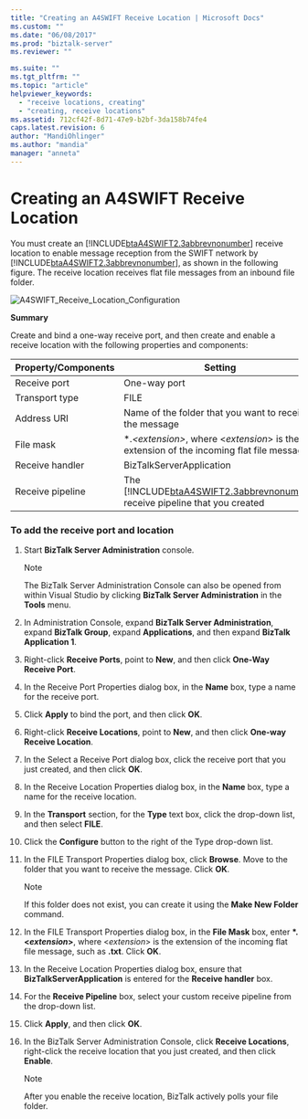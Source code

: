 ```yaml
---
title: "Creating an A4SWIFT Receive Location | Microsoft Docs"
ms.custom: ""
ms.date: "06/08/2017"
ms.prod: "biztalk-server"
ms.reviewer: ""

ms.suite: ""
ms.tgt_pltfrm: ""
ms.topic: "article"
helpviewer_keywords: 
  - "receive locations, creating"
  - "creating, receive locations"
ms.assetid: 712cf42f-8d71-47e9-b2bf-3da158b74fe4
caps.latest.revision: 6
author: "MandiOhlinger"
ms.author: "mandia"
manager: "anneta"
---
```

# Creating an A4SWIFT Receive Location
You must create an [!INCLUDE[btaA4SWIFT2.3abbrevnonumber](../../includes/btaa4swift2-3abbrevnonumber-md.md)] receive location to enable message reception from the SWIFT network by [!INCLUDE[btaA4SWIFT2.3abbrevnonumber](../../includes/btaa4swift2-3abbrevnonumber-md.md)], as shown in the following figure. The receive location receives flat file messages from an inbound file folder.  
  
 ![](../../adapters-and-accelerators/accelerator-swift/media/a4swift-receive-location-configuration.gif "A4SWIFT_Receive_Location_Configuration")  
  
 **Summary**  
  
 Create and bind a one-way receive port, and then create and enable a receive location with the following properties and components:  
  
|Property/Components|Setting|  
|--------------------------|-------------|  
|Receive port|One-way port|  
|Transport type|FILE|  
|Address URI|Name of the folder that you want to receive the message|  
|File mask|\*.*\<extension\>*, where \<*extension*\> is the extension of the incoming flat file message|  
|Receive handler|BizTalkServerApplication|  
|Receive pipeline|The [!INCLUDE[btaA4SWIFT2.3abbrevnonumber](../../includes/btaa4swift2-3abbrevnonumber-md.md)] receive pipeline that you created|  
  
### To add the receive port and location  
  
1.  Start **BizTalk Server Administration** console.  
  
    > [!NOTE]
    >  The BizTalk Server Administration Console can also be opened from within Visual Studio by clicking **BizTalk Server Administration** in the **Tools** menu.  
  
2.  In Administration Console, expand **BizTalk Server Administration**, expand **BizTalk Group**, expand **Applications**, and then expand **BizTalk Application 1**.  
  
3.  Right-click **Receive Ports**, point to **New**, and then click **One-Way Receive Port**.  
  
4.  In the Receive Port Properties dialog box, in the **Name** box, type a name for the receive port.  
  
5.  Click **Apply** to bind the port, and then click **OK**.  
  
6.  Right-click **Receive Locations**, point to **New**, and then click **One-way Receive Location**.  
  
7.  In the Select a Receive Port dialog box, click the receive port that you just created, and then click **OK**.  
  
8.  In the Receive Location Properties dialog box, in the **Name** box, type a name for the receive location.  
  
9. In the **Transport** section, for the **Type** text box, click the drop-down list, and then select **FILE**.  
  
10. Click the **Configure** button to the right of the Type drop-down list.  
  
11. In the FILE Transport Properties dialog box, click **Browse**. Move to the folder that you want to receive the message. Click **OK**.  
  
    > [!NOTE]
    >  If this folder does not exist, you can create it using the **Make New Folder** command.  
  
12. In the FILE Transport Properties dialog box, in the **File Mask** box, enter **\*.\<*extension*\>**, where \<*extension*\> is the extension of the incoming flat file message, such as **.txt**. Click **OK**.  
  
13. In the Receive Location Properties dialog box, ensure that **BizTalkServerApplication** is entered for the **Receive handler** box.  
  
14. For the **Receive Pipeline** box, select your custom receive pipeline from the drop-down list.  
  
15. Click **Apply**, and then click **OK**.  
  
16. In the BizTalk Server Administration Console, click **Receive Locations**, right-click the receive location that you just created, and then click **Enable**.  
  
    > [!NOTE]
    >  After you enable the receive location, BizTalk actively polls your file folder.